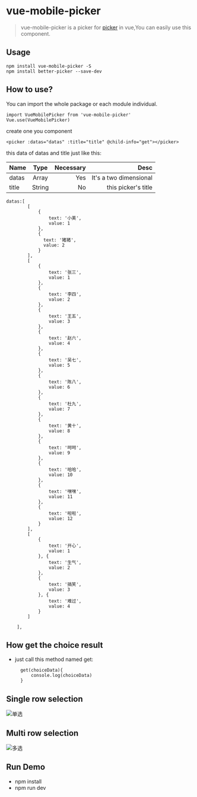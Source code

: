 # vue-mobile-picker

> vue-mobile-picker is a picker for [picker](https://github.com/ustbhuangyi/picker "https://github.com/ustbhuangyi/picker") in vue,You can easily use this component.

## Usage

    npm install vue-mobile-picker -S
	npm install better-picker --save-dev

## How to use?

You can import the whole package or each module individual.

	import VueMobilePicker from 'vue-mobile-picker'
	Vue.use(VueMobilePicker)

create one you component

	<picker :datas="datas" :title="title" @child-info="get"></picker>

this data of datas and title just like this:


| Name        | Type           | Necessary  |Desc|
| ------------- |:-------------:| -----:| -----:|
| datas     | Array | Yes |It's a two dimensional |
| title      | String      |   No |this picker's title |

	datas:[
            [
                {
                    text: '小美',
                    value: 1
                },
                {
                  text: '猪猪',
                  value: 2
                }
            ],
            [
                {
                    text: '张三',
                    value: 1
                },
                {
                    text: '李四',
                    value: 2
                },
                {
                    text: '王五',
                    value: 3
                },
                {
                    text: '赵六',
                    value: 4
                },
                {
                    text: '吴七',
                    value: 5
                },
                {
                    text: '陈八',
                    value: 6
                },
                {
                    text: '杜九',
                    value: 7
                },
                {
                    text: '黄十',
                    value: 8
                },
                {
                    text: '呵呵',
                    value: 9
                },
                {
                    text: '哈哈',
                    value: 10
                },
                {
                    text: '嘿嘿',
                    value: 11
                },
                {
                    text: '啦啦',
                    value: 12
                }
            ],
            [
                {
                    text: '开心',
                    value: 1
                }, {
                    text: '生气',
                    value: 2
                },
                {
                    text: '搞笑',
                    value: 3
                }, {
                    text: '难过',
                    value: 4
                }
            ]

        ],

## How get the choice result

- just call this method named get:

		get(choiceData){
			console.log(choiceData)
		}	


## Single row selection

![单选](http://img.blog.csdn.net/20171101152022367?watermark/2/text/aHR0cDovL2Jsb2cuY3Nkbi5uZXQvdTAxMDYyNDk4Ng==/font/5a6L5L2T/fontsize/400/fill/I0JBQkFCMA==/dissolve/70/gravity/SouthEast)

## Multi row selection

![多选](http://img.blog.csdn.net/20171101152145069?watermark/2/text/aHR0cDovL2Jsb2cuY3Nkbi5uZXQvdTAxMDYyNDk4Ng==/font/5a6L5L2T/fontsize/400/fill/I0JBQkFCMA==/dissolve/70/gravity/SouthEast)

## Run Demo

- npm install
- npm run dev
